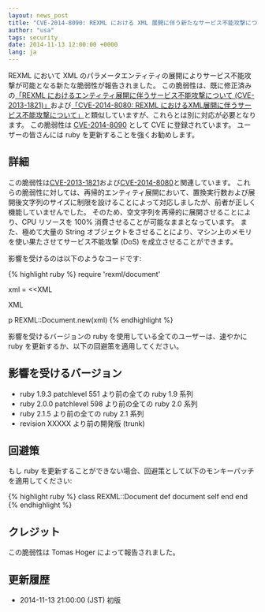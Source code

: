 ```yaml
---
layout: news_post
title: "CVE-2014-8090: REXML における XML 展開に伴う新たなサービス不能攻撃について"
author: "usa"
tags: security
date: 2014-11-13 12:00:00 +0000
lang: ja
---
```


REXML において XML のパラメータエンティティの展開によりサービス不能攻撃が可能となる新たな脆弱性が報告されました。
この脆弱性は、既に修正済みの[「REXML におけるエンティティ展開に伴うサービス不能攻撃について (CVE-2013-1821)」](/ja/news/2013/02/22/rexml-dos-2013-02-22/)および[「CVE-2014-8080: REXML におけるXML展開に伴うサービス不能攻撃について」](/ja/news/2014/10/27/rexml-dos-cve-2014-8080/)と類似していますが、これらとは別に対応が必要となります。
この脆弱性は
[CVE-2014-8090](http://cve.mitre.org/cgi-bin/cvename.cgi?name=CVE-2014-8090)
として CVE に登録されています。
ユーザーの皆さんには ruby を更新することを強くお勧めします。

## 詳細

この脆弱性は[CVE-2013-1821](/ja/news/2013/02/22/rexml-dos-2013-02-22/)および[CVE-2014-8080](/ja/news/2014/10/27/rexml-dos-cve-2014-8080/)と関連しています。
これらの脆弱性に対しては、再帰的エンティティ展開において、置換実行数および展開後文字列のサイズに制限を設けることによって対応しましたが、前者が正しく機能していませんでした。
そのため、空文字列を再帰的に展開させることにより、CPU リソースを 100% 消費させることが可能なままとなっています。
また、極めて大量の String オブジェクトをさせることにより、マシン上のメモリを使い果たさせてサービス不能攻撃 (DoS) を成立させることができます。

影響を受けるのは以下のようなコードです:

{% highlight ruby %}
require 'rexml/document'

xml = <<XML
<!DOCTYPE root [
  # ENTITY expansion vector
]>
<cd></cd>
XML

p REXML::Document.new(xml)
{% endhighlight %}

影響を受けるバージョンの ruby を使用している全てのユーザーは、速やかに ruby を更新するか、以下の回避策を適用してください。

## 影響を受けるバージョン

* ruby 1.9.3 patchlevel 551 より前の全ての ruby 1.9 系列
* ruby 2.0.0 patchlevel 598 より前の全ての ruby 2.0 系列
* ruby 2.1.5 より前の全ての ruby 2.1 系列
* revision XXXXX より前の開発版 (trunk)

## 回避策

もし ruby を更新することができない場合、回避策として以下のモンキーパッチを適用してください:

{% highlight ruby %}
class REXML::Document
  def document
    self
  end
end
{% endhighlight %}

## クレジット

この脆弱性は Tomas Hoger によって報告されました。

## 更新履歴

* 2014-11-13 21:00:00 (JST) 初版
